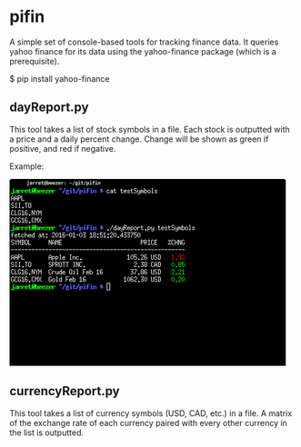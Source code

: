 # pifin

A simple set of console-based tools for tracking finance data. It queries yahoo finance for its data using the yahoo-finance package (which is a prerequisite).

$ pip install yahoo-finance

## dayReport.py

This tool takes a list of stock symbols in a file. Each stock is outputted with a price and a daily percent change. Change will be shown as green if positive, and red if negative.

Example:

![alt text][dayReportExample]

[dayReportExample]: https://github.com/jarret/pifin/blob/master/dayReportExample.png "DayReportExample"

## currencyReport.py

This tool takes a list of currency symbols (USD, CAD, etc.) in a file. A matrix of the exchange rate of each currency paired with every other currency in the list is outputted.
